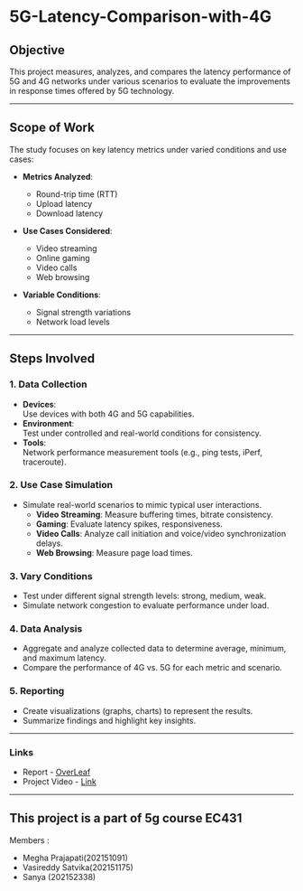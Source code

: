 # 5G-Latency-Comparison-with-4G

## Objective  
This project measures, analyzes, and compares the latency performance of 5G and 4G networks under various scenarios to evaluate the improvements in response times offered by 5G technology.

---

## Scope of Work  
The study focuses on key latency metrics under varied conditions and use cases:  
- **Metrics Analyzed**:  
  - Round-trip time (RTT)  
  - Upload latency  
  - Download latency  

- **Use Cases Considered**:  
  - Video streaming  
  - Online gaming  
  - Video calls  
  - Web browsing  

- **Variable Conditions**:  
  - Signal strength variations  
  - Network load levels  

---

## Steps Involved  

### 1. Data Collection  
- **Devices**:  
  Use devices with both 4G and 5G capabilities.  
- **Environment**:  
  Test under controlled and real-world conditions for consistency.  
- **Tools**:  
  Network performance measurement tools (e.g., ping tests, iPerf, traceroute).  

### 2. Use Case Simulation  
- Simulate real-world scenarios to mimic typical user interactions.  
  - **Video Streaming**: Measure buffering times, bitrate consistency.  
  - **Gaming**: Evaluate latency spikes, responsiveness.  
  - **Video Calls**: Analyze call initiation and voice/video synchronization delays.  
  - **Web Browsing**: Measure page load times.  

### 3. Vary Conditions  
- Test under different signal strength levels: strong, medium, weak.  
- Simulate network congestion to evaluate performance under load.  

### 4. Data Analysis  
- Aggregate and analyze collected data to determine average, minimum, and maximum latency.  
- Compare the performance of 4G vs. 5G for each metric and scenario.  

### 5. Reporting  
- Create visualizations (graphs, charts) to represent the results.  
- Summarize findings and highlight key insights.  

---
### Links 
- Report - [OverLeaf](https://www.overleaf.com/project/67541a309776c375e0693ce9)
- Project Video - [Link](https://drive.google.com/drive/folders/161ArB0oiu2vUooYZYLCOMglWWCVfffRn)
---
## This project is a part of 5g course EC431 
Members :
 - Megha Prajapati(202151091) 
 - Vasireddy Satvika(202151175) 
 - Sanya (202152338)
